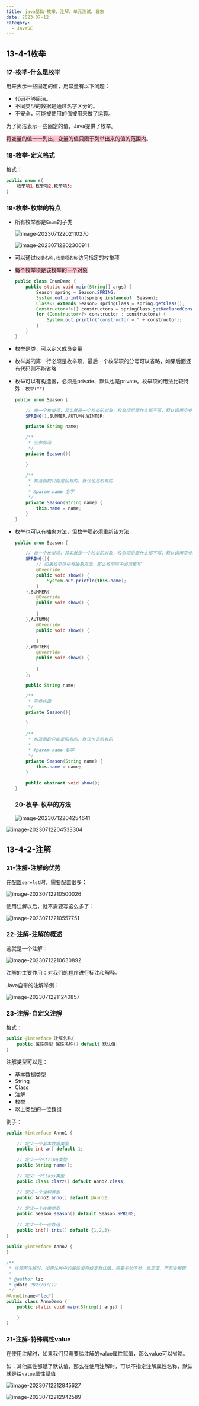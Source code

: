 ```yaml
---
title: java基础-枚举、注解、单元测试、日志
date: 2023-07-12
category:
  - JavaSE
---
```


## 13-4-1枚举

### 17-枚举-什么是枚举

用来表示一些固定的值，用常量有以下问题：

* 代码不够简洁。
* 不同类型的数据是通过名字区分的。
* 不安全，可能被使用的值被用来做了运算。

为了简洁表示一些固定的值，Java提供了枚举。

<span style="background-color:pink;">将变量的值一一列出，变量的值只限于列举出来的值的范围内</span>。

### 18-枚举-定义格式

格式：

```java
public enum s{
    枚举项1,枚举项2,枚举项3;
}
```

### 19-枚举-枚举的特点

* 所有枚举都是`Enum`的子类

  ![image-20230712202110270](http://www.iocaop.com/images/2023-07/202307122021303.png)

  ![image-20230712202300911](http://www.iocaop.com/images/2023-07/202307122023949.png)

* 可以通过`枚举名称.枚举项名称`访问指定的枚举项

* <span style="background-color:pink;">每个枚举项是该枚举的一个对象</span>

  ```java
  public class EnumDemo {
      public static void main(String[] args) {
          Season spring = Season.SPRING;
          System.out.println(spring instanceof  Season);
          Class<? extends Season> springClass = spring.getClass();
          Constructor<?>[] constructors = springClass.getDeclaredConstructors();
          for (Constructor<?> constructor : constructors) {
              System.out.println("constructor = " + constructor);
          }
      }
  }
  ```

* 枚举是类，可以定义成员变量

* 枚举类的第一行必须是枚举项，最后一个枚举项的分号可以省略，如果后面还有代码则不能省略

* 枚举可以有构造器，必须是private、默认也是private。枚举项的用法比较特殊：`枚举("")`

  ```java
  public enum Season {
  
      // 每一个枚举项，其实就是一个枚举的对象，枚举项后面什么都不写，默认调用空参构造，也可以指定调用有参构造
      SPRING(),SUMMER,AUTUMN,WINTER;
  
      private String name;
  
      /**
       * 空参构造
       */
      private Season(){
  
      }
  
      /**
       * 构造函数只能是私有的，默认也是私有的
       *
       * @param name 名字
       */
      private Season(String name) {
          this.name = name;
      }
  }
  ```

* 枚举也可以有抽象方法，但枚举项必须重新该方法

  ```java
  public enum Season {
  
      // 每一个枚举项，其实就是一个枚举的对象，枚举项后面什么都不写，默认调用空参构造，也可以指定调用有参构造
      SPRING(){
          // 如果枚举类中有抽象方法，那么枚举项中必须重写
          @Override
          public void show() {
              System.out.println(this.name);
          }
      },SUMMER{
          @Override
          public void show() {
              
          }
      },AUTUMN{
          @Override
          public void show() {
              
          }
      },WINTER{
          @Override
          public void show() {
              
          }
      };
  
      public String name;
  
      /**
       * 空参构造
       */
      private Season(){
  
      }
  
      /**
       * 构造函数只能是私有的，默认也是私有的
       *
       * @param name 名字
       */
      private Season(String name) {
          this.name = name;
      }
  
      public abstract void show();
  }
  ```

  ### 20-枚举-枚举的方法

  ![image-20230712204254641](http://www.iocaop.com/images/2023-07/202307122042676.png)

![image-20230712204533304](http://www.iocaop.com/images/2023-07/202307122045338.png)

## 13-4-2-注解

### 21-注解-注解的优势

在配置`servlet`时，需要配置很多：

![image-20230712210500026](http://www.iocaop.com/images/2023-07/202307122105072.png)

使用注解以后，就不需要写这么多了：

![image-20230712210557751](http://www.iocaop.com/images/2023-07/202307122105791.png)

### 22-注解-注解的概述

这就是一个注解：

![image-20230712210630892](C:/Users/lzc/AppData/Roaming/Typora/typora-user-images/image-20230712210630892.png)

注解的主要作用：对我们的程序进行标注和解释。

Java自带的注解举例：

![image-20230712211240857](http://www.iocaop.com/images/2023-07/202307122112884.png)

### 23-注解-自定义注解

格式：

```java
public @interface 注解名称{
    public 属性类型 属性名称() default 默认值;
}
```

注解类型可以是：

* 基本数据类型
* String
* Class
* 注解
* 枚举
* 以上类型的一位数组

例子：

```java
public @interface Anno1 {

    // 定义一个基本数据类型
    public int a() default 1;

    // 定义一个String类型
    public String name();

    // 定义一个Class类型
    public Class clazz() default Anno2.class;

    // 定义一个注解类型
    public Anno2 anno() default @Anno2;

    // 定义一个枚举类型
    public Season season() default Season.SPRING;
    
    // 定义一个一位数组
    public int[] ints() default {1,2,3};
}

```

```java
public @interface Anno2 {
}

```

```java
/**
 * 在使用注解时，如果注解中的属性没有给定默认值，需要手动传参，给定值，不然会报错
 *
 * @author lzc
 * @date 2023/07/12
 */
@Anno1(name="lzc")
public class AnnoDemo {
    public static void main(String[] args) {

    }
}
```

### 21-注解-特殊属性value

在使用注解时，如果我们只需要给注解的value属性赋值，那么value可以省略。

如：其他属性都赋了默认值，那么在使用注解时，可以不指定注解属性名称，默认就是给`value`属性赋值

![image-20230712212845627](http://www.iocaop.com/images/2023-07/202307122128669.png)

![image-20230712212942589](http://www.iocaop.com/images/2023-07/202307122129625.png)
